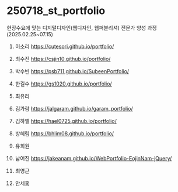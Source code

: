 # 250718_st_portfolio

현장수요에 맞는 디지털디자인(웹디자인, 웹퍼블리셔) 전문가 양성 과정(2025.02.25~07.15)

1. 이소리 https://cutesori.github.io/portfolio/

2. 최수진 https://csjin10.github.io/portfolio/

3. 박수빈 https://psb711.github.io/SubeenPortfolio/

4. 한길수 https://gs1020.github.io/portfolio/

5. 최유리 

6. 김가람 https://jalgaram.github.io/garam_portfolio/

7. 김하엘 https://hael0725.github.io/portfolio/

8. 방혜림 https://bhlim08.github.io/portfolio/

9. 유희원 

10. 남어진 https://jakeanam.github.io/WebPortfolio-EojinNam-jQuery/

11. 최영근 

12. 안세홍 

